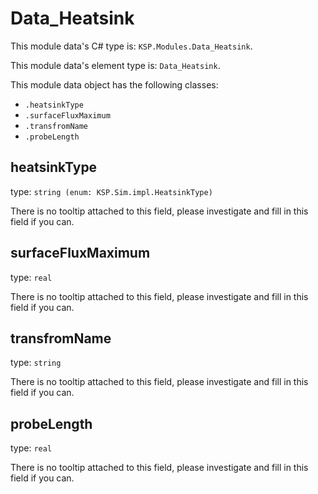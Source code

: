 # Data_Heatsink

This module data's C# type is: `KSP.Modules.Data_Heatsink`.

This module data's element type is: `Data_Heatsink`.

This module data object has the following classes:

- `.heatsinkType`
- `.surfaceFluxMaximum`
- `.transfromName`
- `.probeLength`

## heatsinkType

type: `string (enum: KSP.Sim.impl.HeatsinkType)`

There is no tooltip attached to this field, please investigate and fill in this field if you can.

## surfaceFluxMaximum

type: `real`

There is no tooltip attached to this field, please investigate and fill in this field if you can.

## transfromName

type: `string`

There is no tooltip attached to this field, please investigate and fill in this field if you can.

## probeLength

type: `real`

There is no tooltip attached to this field, please investigate and fill in this field if you can.

